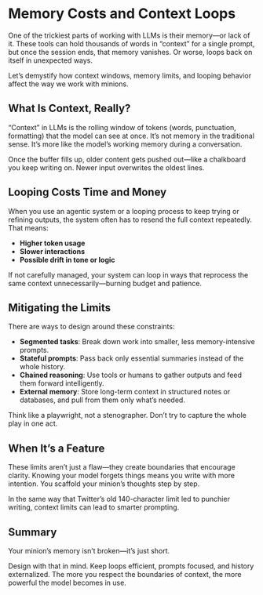 


# Memory Costs and Context Loops

One of the trickiest parts of working with LLMs is their memory—or lack of it. These tools can hold thousands of words in “context” for a single prompt, but once the session ends, that memory vanishes. Or worse, loops back on itself in unexpected ways.

Let’s demystify how context windows, memory limits, and looping behavior affect the way we work with minions.

## What Is Context, Really?

“Context” in LLMs is the rolling window of tokens (words, punctuation, formatting) that the model can see at once. It’s not memory in the traditional sense. It’s more like the model’s working memory during a conversation.

Once the buffer fills up, older content gets pushed out—like a chalkboard you keep writing on. Newer input overwrites the oldest lines.

## Looping Costs Time and Money

When you use an agentic system or a looping process to keep trying or refining outputs, the system often has to resend the full context repeatedly. That means:

- **Higher token usage**  
- **Slower interactions**  
- **Possible drift in tone or logic**

If not carefully managed, your system can loop in ways that reprocess the same context unnecessarily—burning budget and patience.

## Mitigating the Limits

There are ways to design around these constraints:

- **Segmented tasks**: Break down work into smaller, less memory-intensive prompts.
- **Stateful prompts**: Pass back only essential summaries instead of the whole history.
- **Chained reasoning**: Use tools or humans to gather outputs and feed them forward intelligently.
- **External memory**: Store long-term context in structured notes or databases, and pull from them only what’s needed.

Think like a playwright, not a stenographer. Don’t try to capture the whole play in one act.

## When It’s a Feature

These limits aren’t just a flaw—they create boundaries that encourage clarity. Knowing your model forgets things means you write with more intention. You scaffold your minion’s thoughts step by step.

In the same way that Twitter’s old 140-character limit led to punchier writing, context limits can lead to smarter prompting.

## Summary

Your minion’s memory isn’t broken—it’s just short.

Design with that in mind. Keep loops efficient, prompts focused, and history externalized. The more you respect the boundaries of context, the more powerful the model becomes in use.
